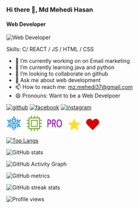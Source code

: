 ### Hi there 👋, Md Mehedi Hasan
#### Web Developer
![Web Developer](https://scontent.fdac41-1.fna.fbcdn.net/v/t39.30808-6/279172723_1296267074230205_5574690744629642799_n.jpg?stp=dst-jpg_s960x960&_nc_cat=102&ccb=1-7&_nc_sid=e3f864&_nc_eui2=AeE3qd6kzW7WpmqIvvTqSw4u_LBHNM4lXmj8sEc0ziVeaJmJFK0ySy34FzSRB8Y7csTu5U2lPNNPg20y-RRLPKEO&_nc_ohc=ZaJwSLohp1YAX_9R8Yo&_nc_ht=scontent.fdac41-1.fna&oh=00_AT9ZLVb8WkinCIMcWCClEl1Oi4RfQ3U1lvN8zB8G1aOLrg&oe=62FB82BA)


Skills: C/ REACT / JS / HTML / CSS

- 🔭 I’m currently working on on Email marketing 
- 🌱 I’m currently learning java and python 
- 👯 I’m looking to collaborate on github 
- 💬 Ask me about web development 
- 📫 How to reach me: mz.mehedi37@gmail.com 
- 😄 Pronouns:  Want to be a Web Develpoer 


[<img src='https://cdn.jsdelivr.net/npm/simple-icons@3.0.1/icons/github.svg' alt='github' height='40'>](https://github.com/mehedi37m)  [<img src='https://cdn.jsdelivr.net/npm/simple-icons@3.0.1/icons/facebook.svg' alt='facebook' height='40'>](https://www.facebook.com/https://www.facebook.com/bindaas.mehedi.5)  [<img src='https://cdn.jsdelivr.net/npm/simple-icons@3.0.1/icons/instagram.svg' alt='instagram' height='40'>](https://www.instagram.com/https://www.instagram.com/bindaasmehedi//)  

<a href='https://archiveprogram.github.com/'><img src='https://raw.githubusercontent.com/acervenky/animated-github-badges/master/assets/acbadge.gif' width='40' height='40'></a> <a href='https://docs.github.com/en/developers'><img src='https://raw.githubusercontent.com/acervenky/animated-github-badges/master/assets/devbadge.gif' width='40' height='40'></a> <a href='https://github.com/pricing'><img src='https://raw.githubusercontent.com/acervenky/animated-github-badges/master/assets/pro.gif' width='40' height='40'></a> <a href='https://stars.github.com/'><img src='https://raw.githubusercontent.com/acervenky/animated-github-badges/master/assets/starbadge.gif' width='35' height='35'></a> <a href='https://docs.github.com/en/github/supporting-the-open-source-community-with-github-sponsors'><img src='https://raw.githubusercontent.com/acervenky/animated-github-badges/master/assets/sponsorbadge.gif' width='35' height='35'></a> 

[![Top Langs](https://github-readme-stats.vercel.app/api/top-langs/?username=mehedi37m)](https://github.com/anuraghazra/github-readme-stats)

![GitHub stats](https://github-readme-stats.vercel.app/api?username=mehedi37m&show_icons=true&count_private=true)  

![GitHub Activity Graph](https://activity-graph.herokuapp.com/graph?username=mehedi37m)  

![GitHub metrics](https://metrics.lecoq.io/mehedi37m)  

![GitHub streak stats](https://github-readme-streak-stats.herokuapp.com/?user=mehedi37m)  

![Profile views](https://gpvc.arturio.dev/mehedi37m)  
